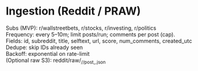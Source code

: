 # Ingestion (Reddit / PRAW)
Subs (MVP): r/wallstreetbets, r/stocks, r/investing, r/politics  
Frequency: every 5–10m; limit posts/run; comments per post (cap).  
Fields: id, subreddit, title, selftext, url, score, num_comments, created_utc  
Dedupe: skip IDs already seen  
Backoff: exponential on rate-limit  
(Optional raw S3): reddit/raw/<sub>/<YYYY-MM-DD>/post_<id>.json
